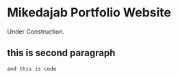# Mikedajab Portfolio Website

Under Construction.

## this is second paragraph

```
and this is code
```
